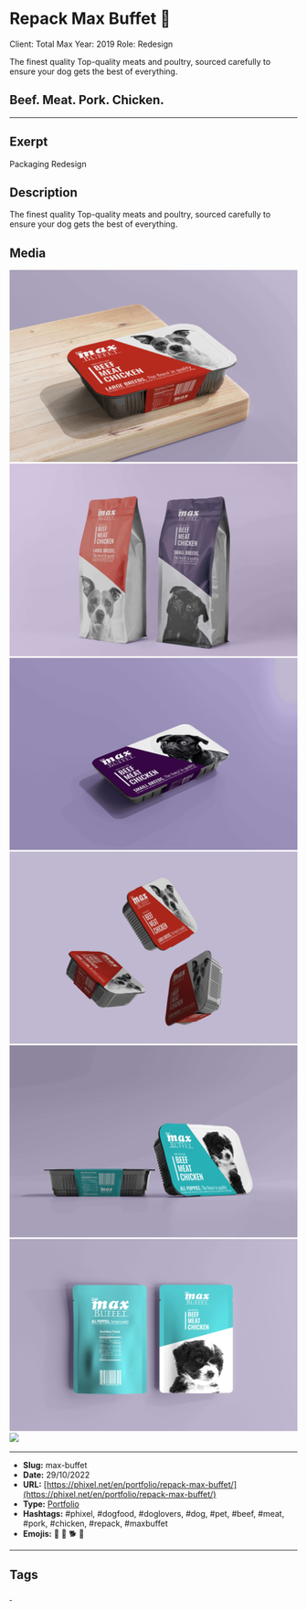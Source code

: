 # Repack Max Buffet 🐶
Client: Total Max
Year: 2019
Role: Redesign

The finest quality
Top-quality meats and poultry, sourced carefully to ensure your dog gets the best of everything.

## Beef. Meat. Pork. Chicken.
------------
## Exerpt
Packaging Redesign
## Description
The finest quality Top-quality meats and poultry, sourced carefully to ensure your dog gets the best of everything.
## Media
<img src="media/b3990d9a/max-buffet-01-1.jpg">
<img src="media/6e4214e0/max-buffet-02-1.jpg">
<img src="media/038629fa/max-buffet-03-1.jpg">
<img src="media/66bcff1e/max-buffet-04-1.jpg">
<img src="media/02227a0c/max-buffet-05-1.jpg">
<img src="media/f4783cb6/max-buffet-06.jpg">
<img src="media/34742e5f/total-max-buffet-package.glb">

------------
- **Slug:** max-buffet
- **Date:** 29/10/2022
- **URL:** [https://phixel.net/en/portfolio/repack-max-buffet/](https://phixel.net/en/portfolio/repack-max-buffet/)
- **Type:** [Portfolio](#portfolio)
- **Hashtags:** #phixel, #dogfood, #doglovers, #dog, #pet, #beef, #meat, #pork, #chicken, #repack, #maxbuffet
- **Emojis:** 🐶 🐩 🐕 🦺

------------
## Tags
[ ](# )
